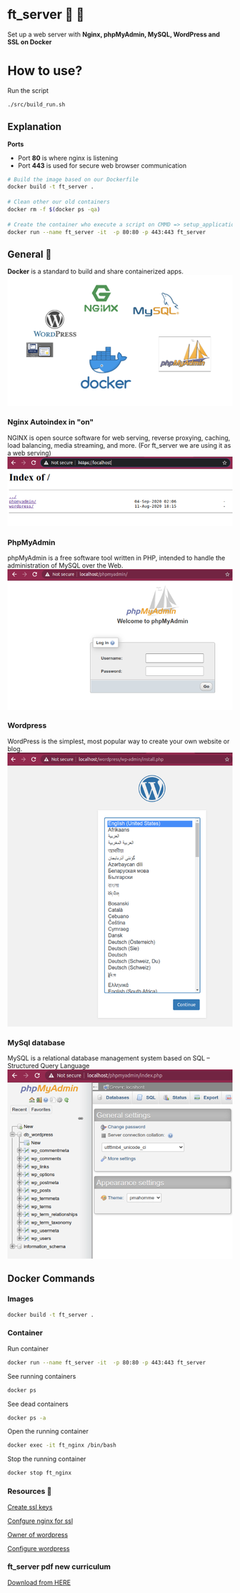 # ft_server  :whale2: :whale2:
Set up a web server with **Nginx, phpMyAdmin, MySQL, WordPress and SSL on Docker**

# How to use?
Run the script 
```bash
./src/build_run.sh
```
## Explanation
**Ports**
- Port **80** is where nginx is listening
- Port **443** is used for secure web browser communication
```bash
# Build the image based on our Dockerfile
docker build -t ft_server .

# Clean other our old containers
docker rm -f $(docker ps -qa)

# Create the container who execute a script on CMMD => setup_application.sh
docker run --name ft_server -it  -p 80:80 -p 443:443 ft_server
```

##  General :bell:
**Docker** is a standard to build and share containerized apps.
![General Flow](img/general.png)


### Nginx Autoindex in "on"
NGINX is open source software for web serving, reverse proxying, caching, load balancing, media streaming, and more. (For ft_server we are using it as a web serving)
![Autoindex ON](img/autoindex_on.png)

### PhpMyAdmin
phpMyAdmin is a free software tool written in PHP, intended to handle the administration of MySQL over the Web.
![PhpMyAdmin ON](img/phpadmin.png)

### Wordpress
WordPress is the simplest, most popular way to create your own website or blog.
![Wodrpress](img/wordpress.png)

### MySql database
MySQL is a relational database management system based on SQL – Structured Query Language
![MySql database](img/database_mysql.png)


## Docker Commands

### Images
```bash
docker build -t ft_server .
```
### Container
Run container
```bash
docker run --name ft_server -it  -p 80:80 -p 443:443 ft_server
```
See running containers
```bash
docker ps
```
See dead containers
```bash
docker ps -a
```
Open the running container
```bash
docker exec -it ft_nginx /bin/bash
```
Stop the running container
```bash
docker stop ft_nginx
```

### Resources :jack_o_lantern:

[Create ssl keys](https://linuxize.com/post/creating-a-self-signed-ssl-certificate/)

[Confgure nginx for ssl](https://phoenixnap.com/kb/install-ssl-certificate-nginx)

[ Owner of wordpress](https://emiliocastro.com.mx/fixing-wordpress-a-mini-tutorial/)

[Configure wordpress](https://wordpress.org/support/article/editing-wp-config-php/)


### ft_server pdf  new curriculum
[Download from HERE](https://drive.google.com/file/d/1OlPM7qewRFtc-hkJ7k1q1FJ4vTv1xkWT/view?usp=sharing)
 

